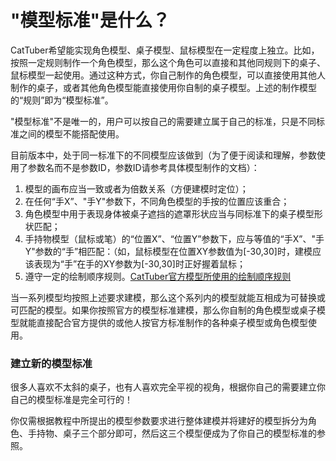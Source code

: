 
# "模型标准"是什么？

CatTuber希望能实现角色模型、桌子模型、鼠标模型在一定程度上独立。比如，按照一定规则制作一个角色模型，那么这个角色可以直接和其他同规则下的桌子、鼠标模型一起使用。通过这种方式，你自己制作的角色模型，可以直接使用其他人制作的桌子，或者其他角色模型能直接使用你自制的桌子模型。上述的制作模型的“规则”即为“模型标准”。

"模型标准"不是唯一的，用户可以按自己的需要建立属于自己的标准，只是不同标准之间的模型不能搭配使用。

目前版本中，处于同一标准下的不同模型应该做到（为了便于阅读和理解，参数使用了参数名而不是参数ID，参数ID请参考具体模型制作的文档）：
1. 模型的画布应当一致或者为倍数关系（方便建模时定位）；
2. 在任何“手X”、"手Y"参数下，不同角色模型的手按的位置应该重合；
3. 角色模型中用于表现身体被桌子遮挡的遮罩形状应当与同标准下的桌子模型形状匹配；
4. 手持物模型（鼠标或笔）的“位置X”、“位置Y”参数下，应与等值的“手X”、"手Y"参数的“手”相匹配：（如，鼠标模型在位置XY参数值为[-30,30]时，建模应该表现为“手”在手的XY参数为[-30,30]时正好握着鼠标；
5. 遵守一定的绘制顺序规则。[CatTuber官方模型所使用的绘制顺序规则](CatTuber%E5%AE%98%E6%96%B9%E6%A8%A1%E5%9E%8B%E7%9A%84%E5%9B%BE%E5%B1%82%E9%A1%BA%E5%BA%8F%E8%A7%84%E5%88%99.md)

当一系列模型均按照上述要求建模，那么这个系列内的模型就能互相成为可替换或可匹配的模型。如果你按照官方的模型标准建模，那么你自制的角色模型或桌子模型就能直接配合官方提供的或他人按官方标准制作的各种桌子模型或角色模型使用。


### 建立新的模型标准

很多人喜欢不太斜的桌子，也有人喜欢完全平视的视角，根据你自己的需要建立你自己的模型标准是完全可行的！

你仅需根据教程中所提出的模型参数要求进行整体建模并将建好的模型拆分为角色、手持物、桌子三个部分即可，然后这三个模型便成为了你自己的模型标准的参照。
